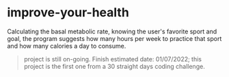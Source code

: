 # improve-your-health

Calculating the basal metabolic rate, knowing the user's favorite sport and goal, the program suggests how many hours per week to practice that sport and how many calories a day to consume.
>project is still on-going. Finish estimated date: 01/07/2022;
>this project is the first one from a 30 straight days coding challenge.
